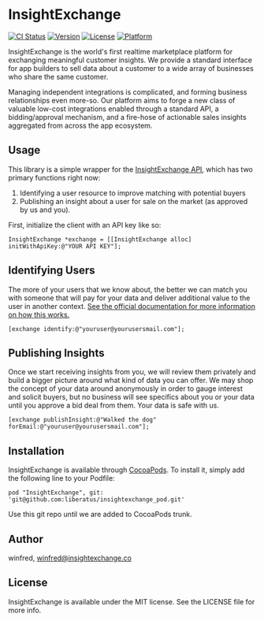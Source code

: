 # InsightExchange

[![CI
Status](https://travis-ci.org/liberatus/insightexchange_pod.svg?branch=master)](https://travis-ci.org/liberatus/insightexchange_pod)
[![Version](https://img.shields.io/cocoapods/v/InsightExchange.svg?style=flat)](http://cocoadocs.org/docsets/InsightExchange)
[![License](https://img.shields.io/cocoapods/l/InsightExchange.svg?style=flat)](http://cocoadocs.org/docsets/InsightExchange)
[![Platform](https://img.shields.io/cocoapods/p/InsightExchange.svg?style=flat)](http://cocoadocs.org/docsets/InsightExchange)

InsightExchange is the world's first realtime marketplace platform for exchanging meaningful customer insights. We provide a standard interface for app builders to sell data about a customer to a wide array of businesses who share the same customer.

Managing independent integrations is complicated, and forming business relationships even more-so. Our platform aims to forge a new class of valuable low-cost integrations enabled through a standard API, a bidding/approval mechanism, and a fire-hose of actionable sales insights aggregated from across the app ecosystem.

## Usage

This library is a simple wrapper for the [InsightExchange API](http://insightexchange.co/for_developers/docs), which has two primary functions right now: 

1. Identifying a user resource to improve matching with potential buyers
2. Publishing an insight about a user for sale on the market (as approved by us and you).

First, initialize the client with an API key like so:

```
InsightExchange *exchange = [[InsightExchange alloc] initWithApiKey:@"YOUR API KEY"];
```


## Identifying Users

The more of your users that we know about, the better we can match you with someone that will pay for your data and deliver additional value to the user in another context. [See the official documentation for more information on how this works.](http://insightexchange.co/for_developers/docs#users)

```
[exchange identify:@"youruser@yourusersmail.com"];

```

## Publishing Insights

Once we start receiving insights from you, we will review them privately and build a bigger picture around what kind of data you can offer. We may shop the concept of your data around anonymously in order to gauge interest and solicit buyers, but no business will see specifics about you or your data until you approve a bid deal from them. Your data is safe with us.

```
[exchange publishInsight:@"Walked the dog" forEmail:@"youruser@yourusersmail.com"];

```

## Installation

InsightExchange is available through [CocoaPods](http://cocoapods.org). To install
it, simply add the following line to your Podfile:

    pod "InsightExchange", git: 'git@github.com:liberatus/insightexchange_pod.git'

Use this git repo until we are added to CocoaPods trunk.

## Author

winfred, winfred@insightexchange.co

## License

InsightExchange is available under the MIT license. See the LICENSE file for more info.

